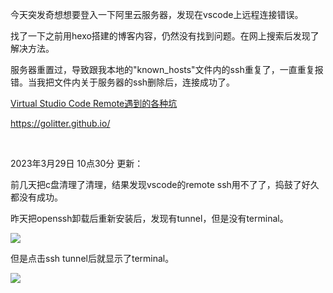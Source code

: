 今天突发奇想想要登入一下阿里云服务器，发现在vscode上远程连接错误。

找了一下之前用hexo搭建的博客内容，仍然没有找到问题。在网上搜索后发现了解决方法。

服务器重置过，导致跟我本地的"known_hosts"文件内的ssh重复了，一直重复报错。当我把文件内关于服务器的ssh删除后，连接成功了。

<a href="https://blog.csdn.net/xiaoxiaosunzhao/article/details/105984177?ops_request_misc=%257B%2522request%255Fid%2522%253A%2522167542206016800192286854%2522%252C%2522scm%2522%253A%252220140713.130102334..%2522%257D&amp;request_id=167542206016800192286854&amp;biz_id=0&amp;utm_medium=distribute.pc_search_result.none-task-blog-2~all~baidu_landing_v2~default-1-105984177-null-null.142^v73^control,201^v4^add_ask,239^v1^control&amp;utm_term=Got%20some%20output%2C%20clearing%20connection%20timeout&amp;spm=1018.2226.3001.4187">Virtual Studio Code Remote遇到的各种坑 </a>

<a href="https://golitter.github.io/">https://golitter.github.io/</a>

&nbsp;

2023年3月29日 10点30分 更新：

前几天把c盘清理了清理，结果发现vscode的remote ssh用不了了，捣鼓了好久都没有成功。

昨天把openssh卸载后重新安装后，发现有tunnel，但是没有terminal。

<img class="alignnone wp-image-750 size-full" src="https://789ak.com/wp-content/uploads/2023/02/Pasted-84.png" />

但是点击ssh tunnel后就显示了terminal。

<img class="alignnone wp-image-751 size-full" src="https://789ak.com/wp-content/uploads/2023/02/Pasted-85.png" />